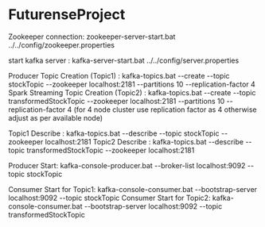 # FuturenseProject


Zookeeper connection: zookeeper-server-start.bat ../../config/zookeeper.properties


start kafka server : kafka-server-start.bat ../../config/server.properties


Producer Topic Creation (Topic1) : kafka-topics.bat --create --topic stockTopic --zookeeper localhost:2181 --partitions 10 --replication-factor 4
Spark Streaming Topic Creation (Topic2) : kafka-topics.bat --create --topic transformedStockTopic --zookeeper localhost:2181 --partitions 10 --replication-factor 4
(for 4 node cluster use replication factor as 4 otherwise adjust as per available node)

Topic1 Describe : kafka-topics.bat --describe --topic stockTopic --zookeeper localhost:2181
Topic2 Describe : kafka-topics.bat --describe --topic transformedStockTopic --zookeeper localhost:2181


Producer Start: kafka-console-producer.bat --broker-list localhost:9092 --topic stockTopic


Consumer Start for Topic1: kafka-console-consumer.bat --bootstrap-server localhost:9092 --topic stockTopic
Consumer Start for Topic2: kafka-console-consumer.bat --bootstrap-server localhost:9092 --topic transformedStockTopic
